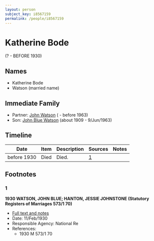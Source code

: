 ```yaml
---
layout: person
subject_key: i8567159
permalink: /people/i8567159
---
```


# Katherine Bode
(? - BEFORE 1930)

## Names

* Katherine Bode
* Watson (married name)

## Immediate Family

* Partner: [John Watson](./@40547424@-john-watson-b-d1963.md) ( - before 1963)
* Son: [John Blue Watson](./@31857508@-john-blue-watson-b1909-d1963-6-9.md) (about 1909 - 9/Jun/1963)

## Timeline

Date | Item | Description | Sources | Notes
---|---|---|---|---
before 1930 | Died | Died. | [1](#1) | 

## Footnotes

### 1

**1930 WATSON, JOHN BLUE; HANTON, JESSIE JOHNSTONE (Statutory Registers of Marriages 573/1 70)**

* [Full text and notes](../sources/@48792801@-1930-watson,-john-blue;-hanton,-jessie-johnstone-statutory-registers-of-marriages-573-1-70-.md)
* Date: 11/Feb/1930
* Responsible Agency: National Re
* References: 
  * 1930 M 573/1 70

